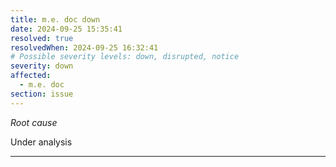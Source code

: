 ```yaml
---
title: m.e. doc down
date: 2024-09-25 15:35:41
resolved: true
resolvedWhen: 2024-09-25 16:32:41
# Possible severity levels: down, disrupted, notice
severity: down
affected:
  - m.e. doc
section: issue
---
```


*Root cause*

Under analysis

---


